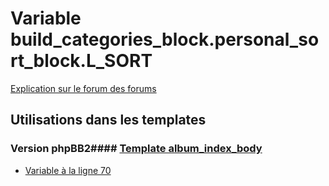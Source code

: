 # Variable build_categories_block.personal_sort_block.L_SORT
[Explication sur le forum des forums](http://forum.forumactif.com/t294113-listing-des-variables#build_categories_block.personal_sort_block.L_SORT)
## Utilisations dans les templates
### Version phpBB2#### [Template album_index_body](subsilver/album_index_body.md)
* [Variable à la ligne 70](../subsilver/album_index_body.tpl#L70)